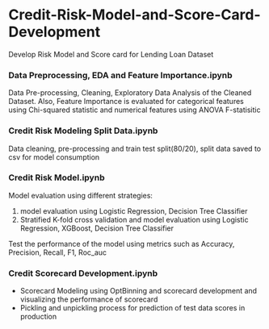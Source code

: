 # Credit-Risk-Model-and-Score-Card-Development
Develop Risk Model and Score card for Lending Loan Dataset


### Data Preprocessing, EDA and Feature Importance.ipynb 
Data Pre-processing, Cleaning, Exploratory Data Analysis of the Cleaned Dataset. Also, Feature Importance is evaluated for categorical features using Chi-squared statistic and numerical features using ANOVA F-statisitic

### Credit Risk Modeling Split Data.ipynb
Data cleaning, pre-processing and train test split(80/20), split data saved to csv for model consumption

### Credit Risk Model.ipynb
Model evaluation using different strategies:
  1. model evaluation using Logistic Regression, Decision Tree Classifier
  2. Stratified K-fold cross validation and model evaluation using Logistic Regression, XGBoost, Decision Tree Classifier
 
Test the performance of the model using metrics such as Accuracy, Precision, Recall, F1, Roc_auc

### Credit Scorecard Development.ipynb
- Scorecard Modeling using OptBinning and scorecard development and visualizing the performance of scorecard
- Pickling and unpickling process for prediction of test data scores in production


